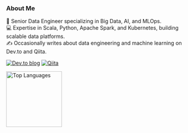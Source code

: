 ### About Me
🐘 Senior Data Engineer specializing in Big Data, AI, and MLOps.  
💻 Expertise in Scala, Python, Apache Spark, and Kubernetes, building scalable data platforms.  
✍️ Occasionally writes about data engineering and machine learning on Dev.to and Qiita.

[![Dev.to blog](https://img.shields.io/badge/dev.to-0A0A0A?style=for-the-badge&logo=dev.to&logoColor=white)](https://dev.to/esakik)
[![Qiita](https://img.shields.io/badge/qiita-UC500.svg?style=for-the-badge&logo=qiita&logoColor=white)](https://qiita.com/esakik)

<p align="left"> <img alt="Top Languages" height="150px" src="https://github-readme-stats.vercel.app/api/top-langs/?username=esakik&layout=compact&theme=github_dark&hide_border=true" /> </p>
